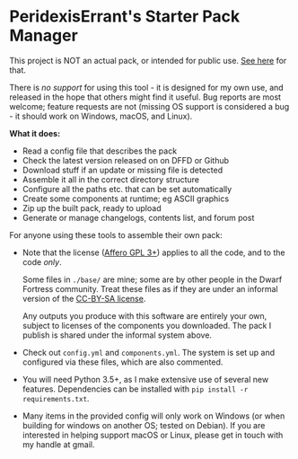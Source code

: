 # PeridexisErrant's Starter Pack Manager

This project is NOT an actual pack, or intended for public use.
[See here](http://www.bay12forums.com/smf/index.php?topic=126076) for that.

There is *no support* for using this tool - it is designed for my own use,
and released in the hope that others might find it useful.
Bug reports are most welcome; feature requests are not
(missing OS support is considered a bug - it should work on Windows, macOS, and Linux).

**What it does:**

- Read a config file that describes the pack
- Check the latest version released on on DFFD or Github
- Download stuff if an update or missing file is detected
- Assemble it all in the correct directory structure
- Configure all the paths etc. that can be set automatically
- Create some components at runtime; eg ASCII graphics
- Zip up the built pack, ready to upload
- Generate or manage changelogs, contents list, and forum post

For anyone using these tools to assemble their own pack:

- Note that the license ([Affero GPL 3+](https://www.gnu.org/licenses/agpl))
  applies to all the code, and to the code *only*.

  Some files in `./base/` are mine; some are by other people in
  the Dwarf Fortress community.  Treat these files as if they are
  under an informal version of the [CC-BY-SA license](https://creativecommons.org/licenses/by-sa/4.0).

  Any outputs you produce with this software are entirely your
  own, subject to licenses of the components you downloaded.
  The pack I publish is shared under the informal system above.

- Check out `config.yml` and `components.yml`.  The system is
  set up and configured via these files, which are also commented.

- You will need Python 3.5+, as I make extensive use of several
  new features.  Dependencies can be installed with
  `pip install -r requirements.txt`.

- Many items in the provided config will only work on Windows
  (or when building for windows on another OS; tested on Debian).
  If you are interested in helping support macOS or Linux, please
  get in touch with my handle at gmail.
